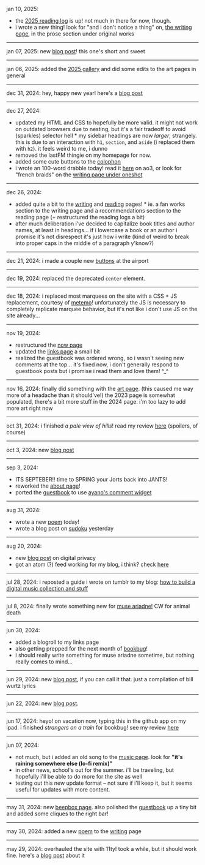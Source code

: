jan 10, 2025:

- the [2025 reading log](/reading/log/2025/) is up! not much in there for now, though.
- i wrote a new thing! look for "and i don't notice a thing" on, [the writing page](/writing/#og-prose), in the prose section under original works

---

jan 07, 2025: new [blog post](/blog/posts/perfectionism-and-indecision/)! this one's short and sweet

---

jan 06, 2025: added the [2025 gallery](/art/2025) and did some edits to the art pages in general

---

dec 31, 2024: hey, happy new year! here's a [blog post](/blog/posts/newyear25/)

---

dec 27, 2024:

- updated my HTML and CSS to hopefully be more valid. it might not work on outdated browsers due to nesting, but it's a
  fair tradeoff to avoid (sparkles) selector hell \* my sidebar headings are now _larger_, strangely. this is due to an interaction with `h1`, `section`, and `aside`
  (i replaced them with `h2`). it feels weird to me, i dunno
- removed the lastFM thingie on my homepage for now.
- added some cute buttons to the [colophon](/colophon)
- i wrote an 100-word drabble today! read it [here](https://archiveofourown.org/works/61702222) on ao3, or look for "french braids" on the [writing page under oneshot](/writing/#fan-oneshot)

---

dec 26, 2024:

- added quite a bit to the [writing](/writing/) and [reading](/reading/) pages! \* ie. a fan works section to the writing page and a recommendations section to the reading page (+ restructured the
  reading logs a bit)
- after much deliberation i've decided to capitalize book titles and author names, at least in headings... if i
  lowercase a book or an author i promise it's not disrespect it's just how i write (kind of weird to break into proper
  caps in the middle of a paragraph y'know?)

---

dec 21, 2024: i made a couple new [buttons](/links/) at the airport

---

dec 19, 2024: replaced the deprecated `center` element.

---

dec 18, 2024: i replaced most marquees on the site with a CSS + JS replacement, courtesy of
[metemo](https://metemo.neocities.org/marquee/)! unfortunately the JS is necessary to completely replicate marquee
behavior, but it's not like i don't use JS on the site already...

---

nov 19, 2024:

- restructured the [now page](/now/)
- updated the [links page](/links/) a small bit
- realized the guestbook was ordered wrong, so i wasn't seeing new comments at the top... it's fixed now, i don't
  generally respond to guestbook posts but i promise i read them and love them! ^\_^

---

nov 16, 2024: finally did something with the [art page](/art/). (this caused me way more of a headache than it
should've!) the 2023 page is somewhat populated, there's a bit more stuff in the 2024 page. i'm too lazy to add more art
right now

---

oct 31, 2024: i finished _a pale view of hills_! read my review [here](/reading/bookbug/#2024-10) (spoilers, of course)

---

oct 3, 2024: new [blog post](/blog/posts/slow-down/)

---

sep 3, 2024:

- ITS SEPTEBER!! time to SPRING your Jorts back into JANTS!
- reworked the [about page](/about/)!
- ported the [guestbook](/guestbook/) to use [ayano's comment widget](https://virtualobserver.moe/ayano/comment-widget)

---

aug 31, 2024:

- wrote a new [poem](/writing/are_you_paying_attention.txt) today!
- wrote a blog post on [sudoku](/blog/posts/sudoku/) yesterday

---

aug 20, 2024:

- new [blog post](/blog/posts/digital-privacy/) on digital privacy
- got an atom (?) feed working for my blog, i think? check [here](/feed/blog.xml)

---

jul 28, 2024: i reposted a guide i wrote on tumblr to my blog: [how to build a digital music collection and
stuff](/blog/posts/build-a-music-collection)

---

jul 8, 2024: finally wrote something new for [muse ariadne!](/writing/muse/2024-07-01.txt) CW for animal death

---

jun 30, 2024:

- added a blogroll to my links page
- also getting prepped for the next month of [bookbug](/reading/bookbug/)!
- i should really write something for muse ariadne sometime, but nothing really comes to mind...

---

jun 29, 2024: new [blog post](/blog/posts/existential-bill-wurtz-lyrics), if you can call it that. just a compilation of
bill wurtz lyrics

---

jun 22, 2024: new [blog post](/blog/posts/nonexistence-and-all-that-jazz).

---

jun 17, 2024:
heyo! on vacation now, typing this in the github app on my ipad.
i finished _strangers on a train_ for bookbug! see my review [here](/reading/bookbug/#2024-06)

---

jun 07, 2024:

- not much, but i added an old song to the [music page](/music/). look for **"it's raining somewhere else (lo-fi
  remix)"**
- in other news, school's out for the summer. i'll be traveling, but hopefully i'll be able to do more for the site as
  well
- testing out this new update format – not sure if i'll keep it, but it seems useful for updates with more content.

---

may 31, 2024: new [beepbox page](/music/beepbox/). also polished the [guestbook](/guestbook/) up a tiny bit and added
some cliques to the right bar!

---

may 30, 2024: added a new [poem](/writing/eternity.pdf) to the [writing](/writing/) page

---

may 29, 2024: overhauled the site with 11ty! took a while, but it should work fine. here's a [blog
post](/blog/posts/migrating-to-11ty/) about it
